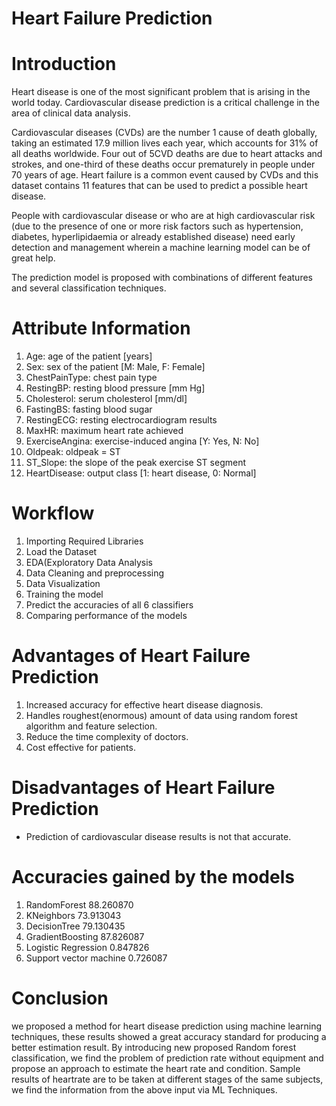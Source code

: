 # Heart Failure Prediction

# Introduction
Heart disease is one of the most significant
problem that is arising in the world today.
Cardiovascular disease prediction is a critical
challenge in the area of clinical data analysis. 

Cardiovascular diseases (CVDs) are the number 1 cause of death globally, taking an estimated 17.9 million lives each year, which accounts for 31% of all deaths worldwide. Four out of 5CVD deaths are due to heart attacks and strokes, and one-third of these deaths occur prematurely in people under 70 years of age. Heart failure is a common event caused by CVDs and this dataset contains 11 features that can be used to predict a possible heart disease.

People with cardiovascular disease or who are at high cardiovascular risk (due to the presence of one or more risk factors such as hypertension, diabetes, hyperlipidaemia or already established disease) need early detection and management wherein a machine learning model can be of great help.

The prediction model is proposed with
combinations of different features and several
classification techniques.

# Attribute Information
1. Age: age of the patient [years]
2. Sex: sex of the patient [M: Male, F: Female]
3. ChestPainType: chest pain type 
4. RestingBP: resting blood pressure [mm Hg]
5. Cholesterol: serum cholesterol [mm/dl]
6. FastingBS: fasting blood sugar 
7. RestingECG: resting electrocardiogram results
8. MaxHR: maximum heart rate achieved 
9. ExerciseAngina: exercise-induced angina [Y: Yes, N: No]
10. Oldpeak: oldpeak = ST 
11. ST_Slope: the slope of the peak exercise ST segment 
12. HeartDisease: output class [1: heart disease, 0: Normal]

# Workflow
1. Importing Required Libraries
2. Load the Dataset
3. EDA(Exploratory Data Analysis
4. Data Cleaning and preprocessing
5. Data Visualization
6. Training the model 
7. Predict the accuracies of all 6 classifiers
8. Comparing performance of the models

# Advantages of Heart Failure Prediction
1. Increased accuracy for effective heart
disease diagnosis.
2. Handles roughest(enormous) amount of
data using random forest algorithm and
feature selection.
3. Reduce the time complexity of doctors.
4. Cost effective for patients.

# Disadvantages of Heart Failure Prediction
* Prediction of cardiovascular disease
results is not that accurate.

# Accuracies gained by the models
1. RandomForest	88.260870
2. KNeighbors	73.913043
3. DecisionTree	79.130435
4. GradientBoosting	87.826087
5. Logistic Regression	0.847826
6. Support vector machine	0.726087

# Conclusion
we proposed a method for heart
disease prediction using machine learning
techniques, these results showed a great
accuracy standard for producing a better
estimation result. By introducing new proposed
Random forest classification, we find the
problem of prediction rate without equipment
and propose an approach to estimate the heart
rate and condition. Sample results of heartrate
are to be taken at different stages of the same
subjects, we find the information from the above
input via ML Techniques.
